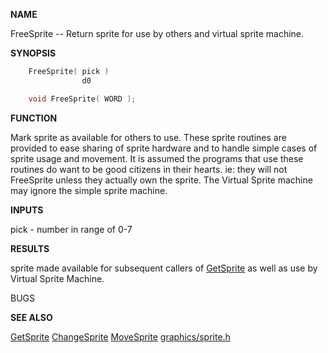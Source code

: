 
**NAME**

FreeSprite -- Return sprite for use by others and virtual
sprite machine.

**SYNOPSIS**

```c
    FreeSprite( pick )
                d0

    void FreeSprite( WORD );

```
**FUNCTION**

Mark sprite as available for others to use.
These sprite routines are provided to ease sharing of sprite
hardware and to handle simple cases of sprite usage and
movement.  It is assumed the programs that use these routines
do want to be good citizens in their hearts. ie: they will
not FreeSprite unless they actually own the sprite.
The Virtual Sprite machine may ignore the simple sprite machine.

**INPUTS**

pick - number in range of 0-7

**RESULTS**

sprite made available for subsequent callers of [GetSprite](GetSprite.md)
as well as use by Virtual Sprite Machine.

BUGS

**SEE ALSO**

[GetSprite](GetSprite.md) [ChangeSprite](ChangeSprite.md) [MoveSprite](MoveSprite.md) [graphics/sprite.h](_00C5.md)
